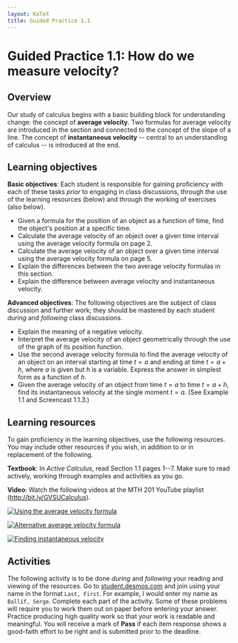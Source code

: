 ```yaml
---
layout: KaTeX
title: Guided Practice 1.1
---
```

# Guided Practice 1.1: How do we measure velocity?

## Overview 

Our study of calculus begins with a basic building block for understanding change: the concept of **average velocity**. Two formulas for average velocity are introduced in the section and connected to the concept of the slope of a line. The concept of **instantaneous velocity** -- central to an understanding of calculus -- is introduced at the end. 

## Learning objectives

__Basic objectives__: Each student is responsible for gaining proficiency with each of these tasks _prior_ to engaging in class discussions, through the use of the learning resources (below) and through the working of exercises (also below). 

* Given a formula for the position of an object as a function of time, find the object's position at a specific time. 
* Calculate the average velocity of an object over a given time interval using the average velocity formula on page 2. 
* Calculate the average velocity of an object over a given time interval using the average velocity formula on page 5.
* Explain the differences between the two average velocity formulas in this section. 
* Explain the difference between average velocity and instantaneous velocity. 

__Advanced objectives__: The following objectives are the subject of class discussion and further work; they should be mastered by each student _during_ and _following_ class discussions. 

* Explain the meaning of a negative velocity. 
* Interpret the average velocity of an object geometrically through the use of the graph of its position function. 
* Use the second average velocity formula to find the average velocity of an object on an interval starting at time $t = a$ and ending at time $t = a + h$, where $a$ is given but $h$ is a variable. Express the answer in simplest form as a function of $h$. 
* Given the average velocity of an object from time $t = a$ to time $t = a+h$, find its instantaneous velocity at the single moment $t = a$. (See Example 1.1 and Screencast 1.1.3.)

## Learning resources 

To gain proficiency in the learning objectives, use the following resources. You may include other resources if you wish, in addition to or in replacement of the following. 

__Textbook__: In _Active Calculus_, read Section 1.1 pages 1--7. Make sure to read actively, working through examples and activities as you go. 

__Video__: Watch the following videos at the MTH 201 YouTube playlist (http://bit.ly/GVSUCalculus). 

[![Using the average velocity formula](http://img.youtube.com/vi/6HPe7iwr88k/0.jpg)](http://www.youtube.com/watch?v=6HPe7iwr88k "Using the average velocity formula")

[![Alternative average velocity formula](http://img.youtube.com/vi/O_Z9osv6VGk/0.jpg)](http://www.youtube.com/watch?v=O_Z9osv6VGk "Alternative average velocity formula")

[![Finding instantaneous velocity](http://img.youtube.com/vi/j8kJubOTkME/0.jpg)](http://www.youtube.com/watch?v=j8kJubOTkME "Finding instantaneous velocity")

## Activities

The following activity is to be done _during_ and _following_ your reading and viewing of the resources. Go to [student.desmos.com](https://student.desmos.com/?prepopulateCode=PWV8TG) and join using your name in the format `Last, First`. For example, I would enter my name as `Ballif, Serge`. Complete each part of the activity. Some of these problems will require you to work them out on paper before entering your answer. Practice producing high quality work so that your work is readable and meaningful. You will receive a mark of __Pass__ if each item response shows a good-faith effort to be right and is submitted prior to the deadline. 

